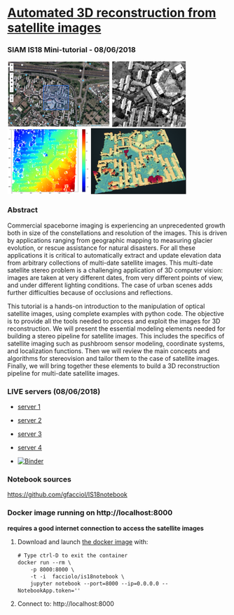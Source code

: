
# [Automated 3D reconstruction from satellite images](https://www.siam-is18.dm.unibo.it/minitutorials)
### SIAM IS18 Mini-tutorial - 08/06/2018


<img src="docs/step1_150.png" >
<img src="docs/step2_150.png" >
<img src="docs/step3_150.png" >
<img src="docs/step4_150.png" >



### Abstract

Commercial spaceborne imaging is experiencing an unprecedented growth both in size of the constellations and resolution of the images. This is driven by applications ranging from geographic mapping to measuring glacier evolution, or rescue assistance for natural disasters. For all these applications it is critical to automatically extract and update elevation data from arbitrary collections of multi-date satellite images. This multi-date satellite stereo problem is a challenging application of 3D computer vision: images are taken at very different dates, from very different points of view, and under different lighting conditions. The case of urban scenes adds further difficulties because of occlusions and reflections. 

This tutorial is a hands-on introduction to the manipulation of optical satellite images, using complete examples with python code. The objective is to provide all the tools needed to process and exploit the images for 3D reconstruction. We will present the essential modeling elements needed for building a stereo pipeline for satellite images. This includes the specifics of satellite imaging such as pushbroom sensor modeling, coordinate systems, and localization functions. Then we will review the main concepts and algorithms for stereovision and tailor them to the case of satellite images. Finally, we will bring together these elements to build a 3D reconstruction pipeline for multi-date satellite images.


### LIVE servers (08/06/2018)

* <a href="http://menthe.ovh.hw.ipol.im:8080/">server 1</a>
* <a href="http://avocat.ovh.hw.ipol.im:8080/">server 2</a>
* <a href="http://piadina.ovh.hw.ipol.im:8080/">server 3</a>
* <a href="http://tigella.ovh.hw.ipol.im:8080/">server 4</a>

* [![Binder](https://mybinder.org/badge.svg)](https://mybinder.org/v2/gh/gfacciol/IS18notebook/master?filepath=IS18.ipynb)

### Notebook sources

https://github.com/gfacciol/IS18notebook


### Docker image running on http://localhost:8000

**requires a good internet connection to access the satellite images** 


1. Download and launch [the docker image](https://hub.docker.com/r/facciolo/is18notebook) with:

       # Type ctrl-D to exit the container
       docker run --rm \
           -p 8000:8000 \
           -t -i  facciolo/is18notebook \ 
           jupyter notebook --port=8000 --ip=0.0.0.0 --NotebookApp.token=''

2. Connect to:  http://localhost:8000




<!-- 
You can run the server locally using a Docker image.
We tested it on Linux and MacOS systems.

* [https://hub.docker.com/r/facciolo/is18-satellite-minitutorial/](https://hub.docker.com/r/facciolo/is18-satellite-minitutorial/)


### To launch the docker image:

1. First create the shared home directory in the host computer:

       mkdir ~/is18tutorial
       # makes writable by the docker use
       chmod o+rwx ~/is18tutorial

2. Then launch the docker instance by calling (automatically downloads it):

       # Type ctrl-D to exit the container
       docker run --rm \
           -v ~/is18tutorial:/home/student1/IS18 \
           -p 8000:8000 -p 8008:8008  \
           --env EXTERNAL_HTTP_SRV_URL=http://localhost:8008 \
           -t -i  facciolo/is18-satellite-minitutorial \
           bash /singleuser_initscript.sh

3. Connect to:    http://localhost:8000
-->   
